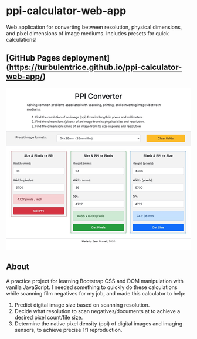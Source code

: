 # ppi-calculator-web-app

Web application for converting between resolution, physical dimensions, and pixel dimensions of image mediums. Includes presets for quick calculations!

## [GitHub Pages deployment] (https://turbulentrice.github.io/ppi-calculator-web-app/)

![PPI calculator screenshot](/images/calc_screenshot.jpg)

## About

A practice project for learning Bootstrap CSS and DOM manipulation with vanilla JavaScript. I needed something to quickly do these calculations while scanning film negatives for my job, and made this calculator to help:

1. Predict digital image size based on scanning resolution.
2. Decide what resolution to scan negatives/documents at to achieve a desired pixel count/file size.
3. Determine the native pixel density (ppi) of digital images and imaging sensors, to achieve precise 1:1 reproduction.
